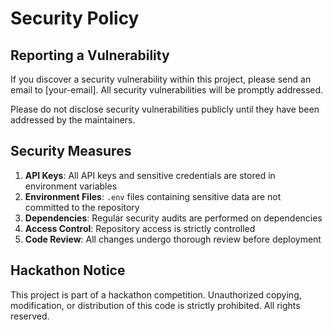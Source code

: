 # Security Policy

## Reporting a Vulnerability

If you discover a security vulnerability within this project, please send an email to [your-email]. All security vulnerabilities will be promptly addressed.

Please do not disclose security vulnerabilities publicly until they have been addressed by the maintainers.

## Security Measures

1. **API Keys**: All API keys and sensitive credentials are stored in environment variables
2. **Environment Files**: `.env` files containing sensitive data are not committed to the repository
3. **Dependencies**: Regular security audits are performed on dependencies
4. **Access Control**: Repository access is strictly controlled
5. **Code Review**: All changes undergo thorough review before deployment

## Hackathon Notice

This project is part of a hackathon competition. Unauthorized copying, modification, or distribution of this code is strictly prohibited. All rights reserved.
